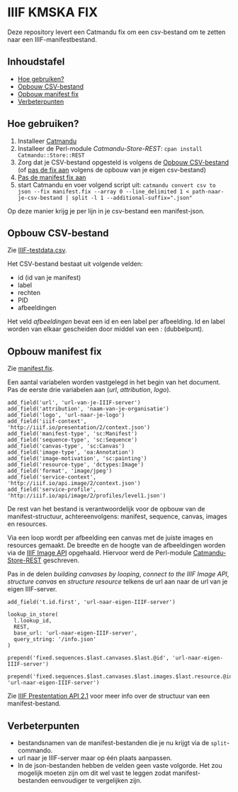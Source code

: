 IIIF KMSKA FIX
============

Deze repository levert een Catmandu fix om een csv-bestand om te zetten naar een IIIF-manifestbestand.

## Inhoudstafel
- [Hoe gebruiken?](#hoe)
- [Opbouw CSV-bestand](#csv)
- [Opbouw manifest fix](#manifest)
- [Verbeterpunten](#beter)

## Hoe gebruiken?<a id="hoe"></a>
1. Installeer [Catmandu](http://librecat.org/)
2. Installeer de Perl-module *Catmandu-Store-REST*: `cpan install Catmandu::Store::REST`
3. Zorg dat je CSV-bestand opgesteld is volgens de [Opbouw CSV-bestand](#csv) (of [pas de fix aan](#fix) volgens de opbouw van je eigen csv-bestand)
4. [Pas de manifest fix aan](#fix)
5. start Catmandu en voer volgend script uit: `catmandu convert csv to json --fix manifest.fix --array 0 --line_delimited 1 < path-naar-je-csv-bestand | split -l 1 --additional-suffix=".json"`

Op deze manier krijg je per lijn in je csv-bestand een manifest-json.


## Opbouw CSV-bestand<a id="csv"></a>
Zie [IIIF-testdata.csv](https://github.com/PACKED-vzw/IIIF-kmska-fix/blob/master/testsample/IIIF_testdata.csv).

Het CSV-bestand bestaat uit volgende velden:

- id (id van je manifest)
- label
- rechten
- PID
- afbeeldingen

Het veld *afbeeldingen* bevat een id en een label per afbeelding. Id en label worden van elkaar gescheiden door middel van een *:* (dubbelpunt).

## Opbouw manifest fix<a id="fix"></a>
Zie [manifest.fix](https://github.com/PACKED-vzw/IIIF-kmska-fix/blob/master/manifest.fix).

Een aantal variabelen worden vastgelegd in het begin van het document. Pas de eerste drie variabelen aan (*url*, *attribution*, *logo*).
```
add_field('url', 'url-van-je-IIIF-server')
add_field('attribution', 'naam-van-je-organisatie')
add_field('logo', 'url-naar-je-logo')
add_field('iiif-context', 'http://iiif.io/presentation/2/context.json')
add_field('manifest-type', 'sc:Manifest')
add_field('sequence-type', 'sc:Sequence')
add_field('canvas-type', 'sc:Canvas')
add_field('image-type', 'oa:Annotation')
add_field('image-motivation', 'sc:painting')
add_field('resource-type', 'dctypes:Image')
add_field('format', 'image/jpeg')
add_field('service-context', 'http://iiif.io/api.image/2/context.json')
add_field('service-profile', 'http://iiif.io/api/image/2/profiles/level1.json')
```
De rest van het bestand is verantwoordelijk voor de opbouw van de manifest-structuur, achtereenvolgens: manifest, sequence, canvas, images en resources.

Via een loop wordt per afbeelding een canvas met de juiste images en resources gemaakt. De breedte en de hoogte van de afbeeldingen worden via de [IIIF Image API](http://iiif.io/api/image/2.1/) opgehaald. Hiervoor werd de Perl-module [Catmandu-Store-REST](http://search.cpan.org/~pieterdp/Catmandu-Store-REST-0.01/lib/Catmandu/Store/REST.pm) geschreven.

Pas in de delen *building canvases by looping*, *connect to the IIIF Image API*, *structure canvas* en *structure resource* telkens de url aan naar de url van je eigen IIIF-server.
```
add_field('t.id.first', 'url-naar-eigen-IIIF-server')
```
```
lookup_in_store(
  l.lookup_id,
  REST,
  base_url: 'url-naar-eigen-IIIF-server',
  query_string: '/info.json'
)
```
```
prepend('fixed.sequences.$last.canvases.$last.@id', 'url-naar-eigen-IIIF-server')
```
```
prepend('fixed.sequences.$last.canvases.$last.images.$last.resource.@id', 'url-naar-eigen-IIIF-server')
```

Zie [IIIF Prestentation API 2.1](http://iiif.io/api/presentation/2.1/) voor meer info over de structuur van een manifest-bestand.

## Verbeterpunten<a id="beter"></a>
- bestandsnamen van de manifest-bestanden die je nu krijgt via de `split`-commando.
- url naar je IIIF-server maar op één plaats aanpassen.
- In de json-bestanden hebben de velden geen vaste volgorde. Het zou mogelijk moeten zijn om dit wel vast te leggen zodat manifest-bestanden eenvoudiger te vergelijken zijn.
